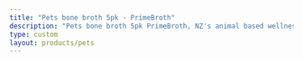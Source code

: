 ```yaml
---
title: "Pets bone broth 5pk - PrimeBroth"
description: "Pets bone broth 5pk PrimeBroth, NZ's animal based wellness drink for pets"
type: custom
layout: products/pets
---
```



